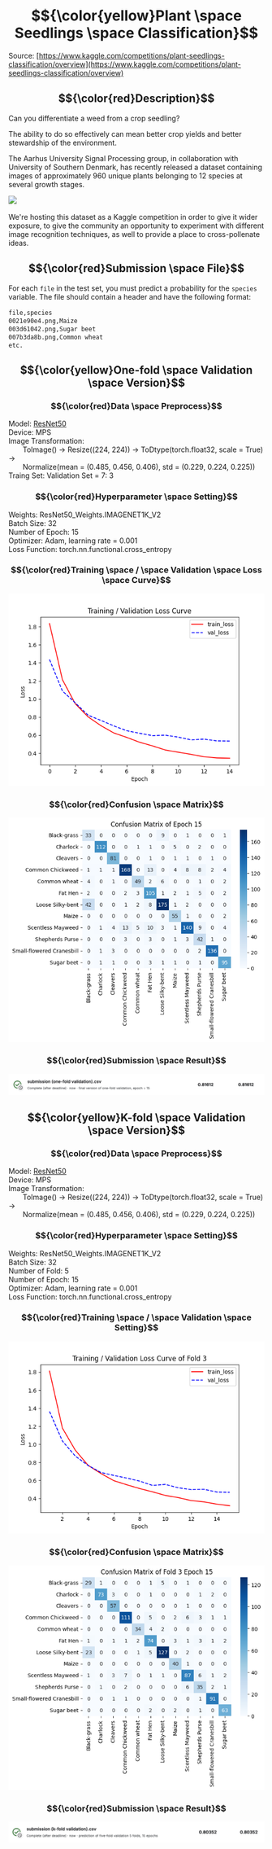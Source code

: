 # $${\color{yellow}Plant \space Seedlings \space Classification}$$
Source: [https://www.kaggle.com/competitions/plant-seedlings-classification/overview](https://www.kaggle.com/competitions/plant-seedlings-classification/overview)

## $${\color{red}Description}$$
Can you differentiate a weed from a crop seedling?

The ability to do so effectively can mean better crop yields and better stewardship of the environment.

The Aarhus University Signal Processing group, in collaboration with University of Southern Denmark, has recently released a dataset containing images of approximately 960 unique plants belonging to 12 species at several growth stages.

<img src="https://storage.googleapis.com/kaggle-media/competitions/seedlings-classify/seedlings.png"></img>

We're hosting this dataset as a Kaggle competition in order to give it wider exposure, to give the community an opportunity to experiment with different image recognition techniques, as well to provide a place to cross-pollenate ideas.

## $${\color{red}Submission \space File}$$

For each `file` in the test set, you must predict a probability for the `species` variable. The file should contain a header and have the following format:

```
file,species
0021e90e4.png,Maize
003d61042.png,Sugar beet
007b3da8b.png,Common wheat
etc.
```

## $${\color{yellow}One-fold \space Validation \space Version}$$
### $${\color{red}Data \space Preprocess}$$
Model: [ResNet50](https://pytorch.org/vision/main/models/generated/torchvision.models.resnet50.html)<br>
Device: MPS<br>
Image Transformation:<br>
&ensp;&ensp;&ensp;&ensp;ToImage() -> Resize((224, 224)) -> ToDtype(torch.float32, scale = True) -><br>&ensp;&ensp;&ensp;&ensp;Normalize(mean = (0.485, 0.456, 0.406), std = (0.229, 0.224, 0.225))<br>
Traing Set: Validation Set = 7: 3<br>

### $${\color{red}Hyperparameter \space Setting}$$
Weights: ResNet50_Weights.IMAGENET1K_V2<br>
Batch Size: 32<br>
Number of Epoch: 15<br>
Optimizer: Adam, learning rate = 0.001<br>
Loss Function: torch.nn.functional.cross_entropy

### $${\color{red}Training \space / \space Validation \space Loss \space Curve}$$
<img src="https://github.com/Ming06-22/MVL_Lab_Practice/blob/main/one-fold%20validation/loss_curve.png?raw=True"></img>

### $${\color{red}Confusion \space Matrix}$$
<img src="https://github.com/Ming06-22/MVL_Lab_Practice/blob/main/one-fold%20validation/confusion%20matrix_epoch%2015.png?raw=true"></img>

### $${\color{red}Submission \space Result}$$
<img src="https://github.com/Ming06-22/MVL_Lab_Practice/blob/main/prediction/one-fold%20validation%20submission%20result.png?raw=true"></img>

## $${\color{yellow}K-fold \space Validation \space Version}$$
### $${\color{red}Data \space Preprocess}$$
Model: [ResNet50](https://pytorch.org/vision/main/models/generated/torchvision.models.resnet50.html)<br>
Device: MPS<br>
Image Transformation:<br>
&ensp;&ensp;&ensp;&ensp;ToImage() -> Resize((224, 224)) -> ToDtype(torch.float32, scale = True) -><br>&ensp;&ensp;&ensp;&ensp;Normalize(mean = (0.485, 0.456, 0.406), std = (0.229, 0.224, 0.225))<br>

### $${\color{red}Hyperparameter \space Setting}$$
Weights: ResNet50_Weights.IMAGENET1K_V2<br>
Batch Size: 32<br>
Number of Fold: 5<br>
Number of Epoch: 15<br>
Optimizer: Adam, learning rate = 0.001<br>
Loss Function: torch.nn.functional.cross_entropy

### $${\color{red}Training \space / \space Validation \space Setting}$$
<img src="https://github.com/Ming06-22/MVL_Lab_Practice/blob/main/k-fold%20validation/loss_curve_fold%203.png?raw=True"></img>

### $${\color{red}Confusion \space Matrix}$$
<img src="https://github.com/Ming06-22/MVL_Lab_Practice/blob/main/k-fold%20validation/confusion%20matrix_fold%203_epoch%2015.png?raw=true"></img>

### $${\color{red}Submission \space Result}$$
<img src="https://github.com/Ming06-22/MVL_Lab_Practice/blob/main/prediction/k-fold%20validation%20submission%20result.png?raw=true"></img>